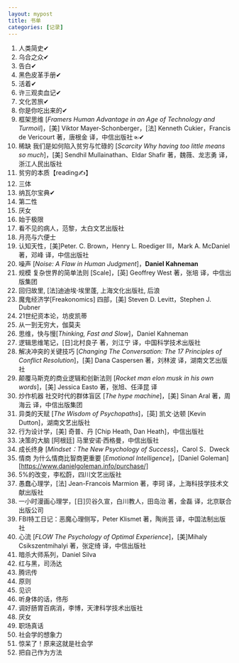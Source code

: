 ```yaml
---
layout: mypost
title: 书单
categories: [记录]
---
```


1. 人类简史✔
2. 乌合之众✔
3. 告白✔
4. 黑色皮革手册✔
5. 活着✔
6. 许三观卖血记✔
7. 文化苦旅✔
8. 你是你吃出来的✔
9. 框架思维 [*Framers Human Advantage in an Age of Technology and Turmoil*]，[美] Viktor Mayer-Schonberger，[法] Kenneth Cukier，Francis de Vericourt 著，唐根金 译，中信出版社☜✔
10. 稀缺 我们是如何陷入贫穷与忙碌的 [*Scarcity Why having too little means so much*]，[美] Sendhil Mullainathan、Eldar Shafir 著，魏薇、龙志勇 译，浙江人民出版社
11. 贫穷的本质【reading✍】
12. 三体
13. 纳瓦尔宝典✔
14. 第二性
15. 厌女
16. 始于极限
17. 看不见的病人，范黎，太白文艺出版社
18. 月亮与六便士
19. 认知天性，[美]Peter. C. Brown，Henry L. Roediger III，Mark A. McDaniel 著，邓峰 译，中信出版社
20. 噪声 [*Noise: A Flaw in Human Judgment*]，**Daniel Kahneman**
21. 规模 复杂世界的简单法则 [Scale]，[英] Geoffrey West 著，张培 译，中信出版集团
22. 回归故里, [法]迪迪埃·埃里蓬, 上海文化出版社, 后浪
23. 魔鬼经济学[Freakonomics] 四部，[美] Steven D. Levitt，Stephen J. Dubner
24. 21世纪资本论，坊皮凯蒂
25. 从一到无穷大，伽莫夫
26. 思维，快与慢[*Thinking, Fast and Slow*]，Daniel Kahneman
27. 逻辑思维笔记，[日]北村良子 著，刘江宁 译，中国科学技术出版社
28. 解决冲突的关键技巧 [*Changing The Conversation: The 17 Principles of Conflict Resolution*]，[美] Dana Caspersen 著，刘林波 译，湖南文艺出版社
29. 颠覆马斯克的商业逻辑和创新法则 [*Rocket man elon musk in his own words*]，[美] Jessica Easto 著，张旭、任泽昆 译
30. 炒作机器 社交时代的群体盲区 [*The hype machine*]，[美] Sinan Aral 著，周海云 译，中信出版集团
31. 异类的天赋 [*The Wisdom of Psychopaths*]，[英\] 凯文·达顿 [Kevin Dutton]，湖南文艺出版社
32. 行为设计学，[美] 奇普、丹 [Chip Heath, Dan Heath]，中信出版社
33. 决策的大脑  [阿根廷] 马里安诺·西格曼，中信出版社
34. 成长终身 [*Mindset：The New Psychology of Success*]，Carol S．Dweck
35. 情商 为什么情商比智商更重要 [*Emotional Intelligence*]，[Daniel Goleman][https://www.danielgoleman.info/purchase/]
36. 5%的改变，李松蔚，四川文艺出版社
37. 愚蠢心理学，[法] Jean-Francois Marmion 著，李珂 译，上海科技学技术文献出版社
38. 一小时漫画心理学，[日]贝谷久宣，白川教人，田岛治 著，金磊 译，北京联合出版公司
39. FBI特工日记：恶魔心理侧写，Peter Klismet 著，陶尚芸 译，中国法制出版社
40. 心流 [*FLOW The Psychology of Optimal Experience*]，[美]Mihaly Csikszentmihalyi 著，张定绮 译，中信出版社
41. 暗杀大师系列，Daniel Silva
42. 红与黑，司汤达
43. 腾讯传
44. 原则
45. 见识
46. 听身体的话，佟彤
47. 调好肠胃百病消，李博，天津科学技术出版社
48. 厌女
49. 职场真话
50. 社会学的想象力
51. 惊呆了！原来这就是社会学
52. 把自己作为方法

